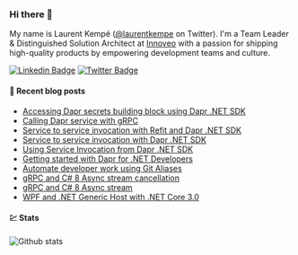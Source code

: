 ### Hi there 👋

My name is Laurent Kempé ([@laurentkempe](https://twitter.com/laurentkempe) on Twitter). I'm a Team Leader & Distinguished Solution Architect at [Innoveo](https://www.innoveo.com/) with a passion for shipping high-quality products by empowering development teams and culture.

[![Linkedin Badge](https://img.shields.io/badge/-LinkedIn-blue?style=flat-square&logo=Linkedin&logoColor=white&link=https://www.linkedin.com/in/laurentkempe/)](https://www.linkedin.com/in/laurentkempe/)
[![Twitter Badge](https://img.shields.io/badge/-Twitter-1ca0f1?style=flat-square&labelColor=1ca0f1&logo=twitter&logoColor=white&link=https://twitter.com/laurentkempe)](https://twitter.com/laurentkempe)


#### 📗 Recent blog posts
<!--START_SECTION:feed-->
* [Accessing Dapr secrets building block using Dapr .NET SDK](http:&#x2F;&#x2F;feedproxy.google.com&#x2F;~r&#x2F;laurentkempe&#x2F;~3&#x2F;GKoKWU5WYko&#x2F;)
* [Calling Dapr service with gRPC](http:&#x2F;&#x2F;feedproxy.google.com&#x2F;~r&#x2F;laurentkempe&#x2F;~3&#x2F;s8nEl1HOgyQ&#x2F;)
* [Service to service invocation with Refit and Dapr .NET SDK](http:&#x2F;&#x2F;feedproxy.google.com&#x2F;~r&#x2F;laurentkempe&#x2F;~3&#x2F;c6SkZzvAnV0&#x2F;)
* [Service to service invocation with Dapr .NET SDK](http:&#x2F;&#x2F;feedproxy.google.com&#x2F;~r&#x2F;laurentkempe&#x2F;~3&#x2F;s-hb1lVySMc&#x2F;)
* [Using Service Invocation from Dapr .NET SDK](http:&#x2F;&#x2F;feedproxy.google.com&#x2F;~r&#x2F;laurentkempe&#x2F;~3&#x2F;Bu7sT0fayhU&#x2F;)
* [Getting started with Dapr for .NET Developers](http:&#x2F;&#x2F;feedproxy.google.com&#x2F;~r&#x2F;laurentkempe&#x2F;~3&#x2F;AcAydzWzIcI&#x2F;)
* [Automate developer work using Git Aliases](http:&#x2F;&#x2F;feedproxy.google.com&#x2F;~r&#x2F;laurentkempe&#x2F;~3&#x2F;XLLWscF_7AM&#x2F;)
* [gRPC and C# 8 Async stream cancellation](http:&#x2F;&#x2F;feedproxy.google.com&#x2F;~r&#x2F;laurentkempe&#x2F;~3&#x2F;H7BkiYDvldw&#x2F;)
* [gRPC and C# 8 Async stream](http:&#x2F;&#x2F;feedproxy.google.com&#x2F;~r&#x2F;laurentkempe&#x2F;~3&#x2F;ld_J_XyNvdU&#x2F;)
* [WPF and .NET Generic Host with .NET Core 3.0](http:&#x2F;&#x2F;feedproxy.google.com&#x2F;~r&#x2F;laurentkempe&#x2F;~3&#x2F;S_YtGIsp4iY&#x2F;)
<!--END_SECTION:feed-->

#### 💹 Stats

![Github stats](https://github-readme-stats.vercel.app/api?username=laurentkempe&show_icons=true&hide_border=true)
<!-- https://github-readme-stats.vercel.app/api/top-langs/?username=clsivo&hide=html&layout=compac -->

<!--
**laurentkempe/laurentkempe** is a ✨ _special_ ✨ repository because its `README.md` (this file) appears on your GitHub profile.

Here are some ideas to get you started:

- 🔭 I’m currently working on ...
- 🌱 I’m currently learning ...
- 👯 I’m looking to collaborate on ...
- 🤔 I’m looking for help with ...
- 💬 Ask me about ...
- 📫 How to reach me: ...
- 😄 Pronouns: ...
- ⚡ Fun fact: ...
-->
